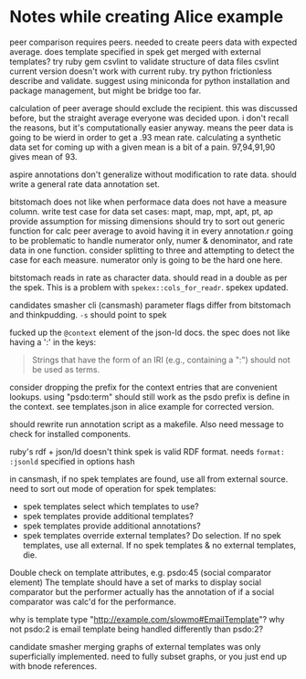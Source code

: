 # Notes while creating Alice example

peer comparison requires peers.
needed to create peers data with expected average.
does template specified in spek get merged with external templates?
try ruby gem csvlint to validate structure of data files
csvlint current version doesn't work with current ruby.
try python frictionless describe and validate.
suggest using miniconda for python installation and package management, but might be bridge too far.

calculation of peer average should exclude the recipient.
  this was discussed before, but the straight average everyone was decided upon.
  i don't recall the reasons, but it's computationally easier anyway.
  means the peer data is going to be wierd in order to get a .93 mean rate.
  calculating a synthetic data set for coming up with a given mean is a bit of a pain.
  97,94,91,90 gives mean of 93.

aspire annotations don't generalize without modification to rate data.
should write a general rate data annotation set.

bitstomach does not like when performace data does not have a measure column.
  write test case for data set cases: mapt, map, mpt, apt, pt, ap
  provide assumption for missing dimensions
should try to sort out generic function for calc peer average to avoid having it in every annotation.r
  going to be problematic to handle numerator only, numer & denominator, and rate data in one function.
  consider splitting to three and attempting to detect the case for each measure.
  numerator only is going to be the hard one here.

bitstomach reads in rate as character data.
  should read in a double as per the spek. This is a problem with `spekex::cols_for_readr`.
  spekex updated.

candidates smasher cli (cansmash) parameter flags differ from bitstomach and thinkpudding.
  `-s` should point to spek

fucked up the `@context` element of the json-ld docs.
  the spec does not like having a ':' in the keys:

  >  Strings that have the form of an IRI (e.g., containing a ":") should not be used as terms.

  consider dropping the prefix for the context entries that are convenient lookups.
  using "psdo:term" should still work as the psdo prefix is define in the context.
  see templates.json in alice example for corrected version.

should rewrite run annotation script as a makefile.
  Also need message to check for installed components.

ruby's rdf + json/ld doesn't think spek is valid RDF format.
  needs `format: :jsonld` specified in options hash

in cansmash, if no spek templates are found, use all from external source.
need to sort out mode of operation for spek templates:
  - spek templates select which templates to use?
  - spek templates provide additional templates?
  - spek templates provide additional annotations?
  - spek templates override external templates?
Do selection.
If no spek templates, use all external.
If no spek templates & no external templates, die.

Double check on template attributes, e.g. psdo:45 (social comparator element)
  The template should have a set of marks to display social comparator
  but the performer actually has the annotation of if a social comparator was calc'd for the performance.

why is template type "http://example.com/slowmo#EmailTemplate"?
  why not psdo:2 
  is email template being handled differently than psdo:2?

candidate smasher merging graphs of external templates was only superficially implemented.
  need to fully subset graphs, or you just end up with bnode references.
